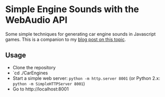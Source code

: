 # Simple Engine Sounds with the WebAudio API

Some simple techniques for generating car engine sounds in Javascript games. This is a companion to my [blog post on this topic](https://dev.to/buntine/simple-technique-for-car-engine-sounds-in-video-games).

## Usage

- Clone the repository
- `cd ./CarEngines
- Start a simple web server: `python -m http.server 8001` (or Python 2.x: `python -m SimpleHTTPServer 8001`)
- Go to http://localhost:8001
